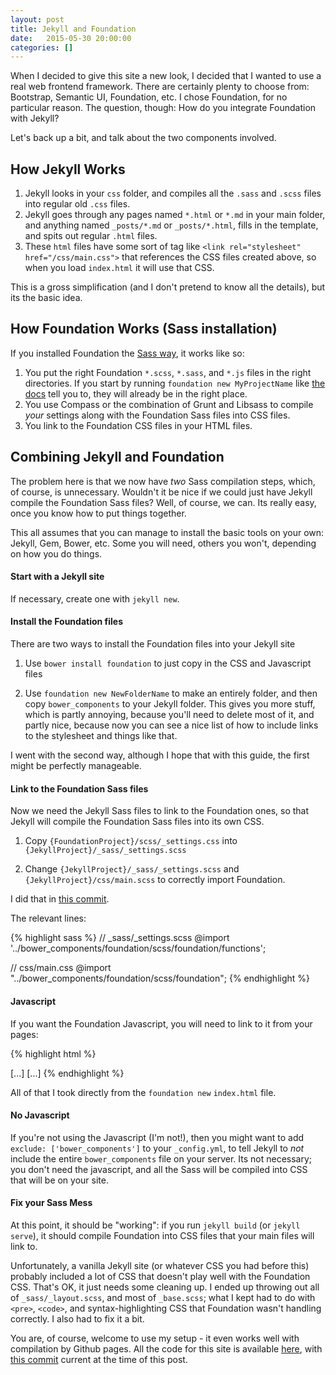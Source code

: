 ```yaml
---
layout: post
title: Jekyll and Foundation
date:   2015-05-30 20:00:00
categories: []
---
```


When I decided to give this site a new look, I decided that I wanted to use a real web frontend
framework. There are certainly plenty to choose from: Bootstrap, Semantic UI, Foundation, etc. I
chose Foundation, for no particular reason. The question, though: How do you integrate Foundation
with Jekyll?

Let's back up a bit, and talk about the two components involved.

## How Jekyll Works

1. Jekyll looks in your `css` folder, and compiles all the `.sass` and `.scss` files into regular
old `.css` files.
2. Jekyll goes through any pages named `*.html` or `*.md` in your main folder, and anything named
`_posts/*.md` or `_posts/*.html`, fills in the template, and spits out regular `.html` files.
3. These `html` files have some sort of tag like `<link rel="stylesheet" href="/css/main.css">` that
references the CSS files created above, so when you load `index.html` it will use that CSS.

This is a gross simplification (and I don't pretend to know all the details), but its the basic
idea.

## How Foundation Works (Sass installation)

If you installed Foundation the [Sass way](http://foundation.zurb.com/docs/sass.html), it works like
so:

1. You put the right Foundation `*.scss`, `*.sass`, and `*.js` files in the right directories. If
you start by running `foundation new MyProjectName` like [the
docs](http://foundation.zurb.com/docs/sass.html) tell you to, they will already be in the right
place.
2. You use  Compass or the combination of Grunt and Libsass to compile *your* settings along with
the Foundation Sass files into CSS files.
3. You link to the Foundation CSS files in your HTML files.

## Combining Jekyll and Foundation

The problem here is that we now have *two* Sass compilation steps, which, of course, is unnecessary.
Wouldn't it be nice if we could just have Jekyll compile the Foundation Sass files? Well, of course,
we can. Its really easy, once you know how to put things together.

This all assumes that you can manage to install the basic tools on your own: Jekyll, Gem, Bower,
etc. Some you will need, others you won't, depending on how you do things.

#### Start with a Jekyll site

If necessary, create one with `jekyll new`.

#### Install the Foundation files

There are two ways to install the Foundation files into your Jekyll site

1. Use `bower install foundation` to just copy in the CSS and Javascript files

2. Use `foundation new NewFolderName` to make an entirely folder, and then copy `bower_components`
to your Jekyll folder. This gives you more stuff, which is partly annoying, because you'll need to
delete most of it, and partly nice, because now you can see a nice list of how to include links to
the stylesheet and things like that.

I went with the second way, although I hope that with this guide, the first might be perfectly
manageable.

#### Link to the Foundation Sass files

Now we need the Jekyll Sass files to link to the Foundation ones, so that Jekyll will compile the
Foundation Sass files into its own CSS.

1. Copy `{FoundationProject}/scss/_settings.css` into `{JekyllProject}/_sass/_settings.scss`

2. Change `{JekyllProject}/_sass/_settings.scss` and `{JekyllProject}/css/main.scss` to correctly
import Foundation.

I did that in [this
commit](https://github.com/wackywendell/wackywendell.github.io/commit/6222047960d1b07480f3d29d68e3158b0bc87fec).

The relevant lines:

{% highlight sass %}
// _sass/_settings.scss
@import '../bower_components/foundation/scss/foundation/functions';

// css/main.css
@import "../bower_components/foundation/scss/foundation";
{% endhighlight %}

#### Javascript

If you want the Foundation Javascript, you will need to link to it from your pages:

{% highlight html %}
<head>
  [...]
  <script src="bower_components/modernizr/modernizr.js"></script>
</head>
<body>
  [...]
  <script src="bower_components/jquery/dist/jquery.min.js"></script>
  <script src="bower_components/foundation/js/foundation.min.js"></script>
  <script src="js/app.js"></script>
</body>
{% endhighlight %}

All of that I took directly from the `foundation new` `index.html` file.

#### No Javascript

If you're not using the Javascript (I'm not!), then you might want to add `exclude:
['bower_components']` to your `_config.yml`, to tell Jekyll to *not* include the entire
`bower_components` file on your server. Its not necessary; you don't need the javascript, and all
the Sass will be compiled into CSS that will be on your site.

#### Fix your Sass Mess

At this point, it should be "working": if you run `jekyll build` (or `jekyll serve`), it should
compile Foundation into CSS files that your main files will link to.

Unfortunately, a vanilla Jekyll site (or whatever CSS you had before this) probably included a lot
of CSS that doesn't play well with the Foundation CSS. That's OK, it just needs some cleaning up. I
ended up throwing out all of `_sass/_layout.scss`, and most of `_base.scss`; what I kept had to do
with `<pre>`, `<code>`, and syntax-highlighting CSS that Foundation wasn't handling correctly. I
also had to fix it a bit.

You are, of course, welcome to use my setup - it even works well with compilation by Github pages.
All the code for this site is available
[here](https://github.com/wackywendell/wackywendell.github.io/tree/main), with [this
commit](https://github.com/wackywendell/wackywendell.github.io/commit/da0f21ca98897bb4d6c827f69dc572145c1daf8a)
current at the time of this post.
